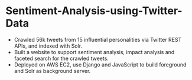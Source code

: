 # Sentiment-Analysis-using-Twitter-Data

* Crawled 56k tweets from 15 influential personalities via Twitter REST APIs, and indexed with Solr.
* Built a website to support sentiment analysis, impact analysis and faceted search for the crawled tweets.
* Deployed on AWS EC2, use Django and JavaScript to build foreground and Solr as background server.
